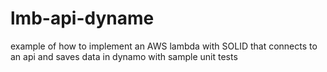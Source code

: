 # lmb-api-dyname
example of how to implement an AWS lambda with SOLID that connects to an api and saves data in dynamo with sample unit tests
